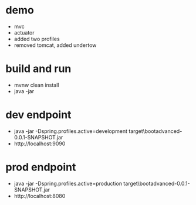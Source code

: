 # demo
* mvc
* actuator
* added two profiles
* removed tomcat, added undertow

# build and run
* mvnw clean install
* java -jar <artifact-jar>

# dev endpoint
* java -jar -Dspring.profiles.active=development target\bootadvanced-0.0.1-SNAPSHOT.jar
* http://localhost:9090

# prod endpoint
* java -jar -Dspring.profiles.active=production target\bootadvanced-0.0.1-SNAPSHOT.jar
* http://localhost:8080
